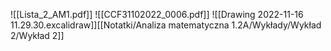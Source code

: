 ![[Lista_2_AM1.pdf]]
![[CCF31102022_0006.pdf]]
![[Drawing 2022-11-16 11.29.30.excalidraw]][[Notatki/Analiza matematyczna 1.2A/Wykłady/Wykład 2/Wykład 2]]